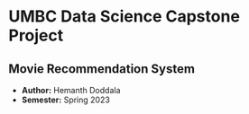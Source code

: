# UMBC Data Science Capstone Project
<h2>Movie Recommendation System</h2>

- **Author:** Hemanth Doddala
- **Semester:** Spring 2023

